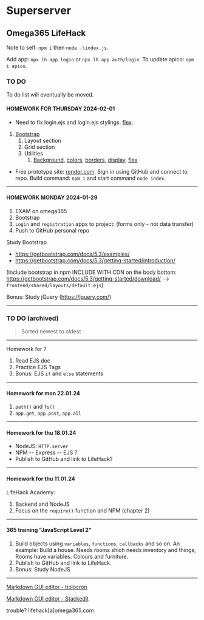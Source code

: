 # Superserver

## Omega365 LifeHack

Note to self: `npm i` then `node .\index.js`.

Add app: `npx lh app login` or `npx lh app auth/login`.
To update apico: `npm i apico`.

### TO DO

To do list will eventually be moved.


#### HOMEWORK FOR THURSDAY 2024-02-01

* Need to fix login.ejs and login.ejs stylings. [flex](https://getbootstrap.com/docs/5.3/utilities/flex/).

1. [Bootstrap](https://getbootstrap.com/docs/5.3/)
   1. Layout section
   2. Grid section
   3. Utilities
      1. [Background](https://getbootstrap.com/docs/5.3/utilities/background/), [colors](https://getbootstrap.com/docs/5.3/utilities/colors/), [borders](https://getbootstrap.com/docs/5.3/utilities/borders/), [display](https://getbootstrap.com/docs/5.3/utilities/display/), [flex](https://getbootstrap.com/docs/5.3/utilities/flex/)

* Free prototype site: [render.com](https://render.com/). Sign in using GitHub and connect to repo. Build command: `npm i` and start command `node index`.

---
#### HOMEWORK MONDAY 2024-01-29

1. EXAM on omega365
2. Bootstrap
3. `Login` and `registration` apps to project: (forms only - not data transfer)
4. Push to GitHub personal repo

Study Bootstrap

* <https://getbootstrap.com/docs/5.3/examples/>
* <https://getbootstrap.com/docs/5.3/getting-started/introduction/>

(Include bootstrap in npm
INCLUDE WITH CDN on the body bottom: https://getbootstrap.com/docs/5.3/getting-started/download/ --> `frontend/shared/layouts/default.ejs`)

Bonus: Study jQuery (https://jquery.com/)

---

### TO DO (archived)

> Sorted newest to oldest

---
Homework for ?
1. Read EJS doc
2. Practice EJS Tags
3. Bonus: EJS `if` and `else` statements

---

#### Homework for mon 22.01.24

1. `path()` and `fs()`
2. `app.get`, `app.post`, `app.all`

---

#### Homework for thu 18.01.24

- NodeJS: `HTTP.server`
- NPM
  \-- Express
  \-- EJS ?
- Publish to GitHub and link to LifeHack?

---

#### Homework for thu 11.01.24

LifeHack Academy:
1. Backend and NodeJS
2. Focus on the `require()` function and NPM (chapter 2)

---

#### 365 training "JavaScript Level 2"

1. Build objects using `variables`, `functions`, `callbacks` and so on.
An example: Build a house. Needs rooms shich needs inventory and things; Rooms have variables. Colours and furniture.
2. Publish to GitHub and link to LifeHack.
3. Bonus: Study NodeJS

---

[Markdown GUI editor - holocron](https://holocron.so/markdown-editor?mode=split)

[Markdown GUI editor - Stackedit](https://stackedit.io/app#)

trouble? lifehack[a]omega365.com